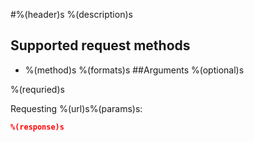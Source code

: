 #%(header)s
%(description)s

## Supported request methods 
* %(method)s
%(formats)s
##Arguments
%(optional)s

%(requried)s

Requesting %(url)s%(params)s:
```json
%(response)s
```
